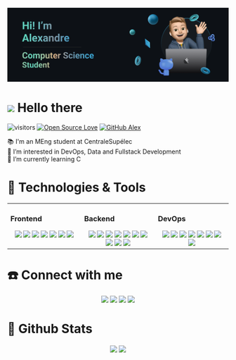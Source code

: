 <p align="center">
  <img src="https://github.com/alexgravx/alexgravx/blob/main/header-alex.png" alt="banner that says Sarah hart Landolt - software developer, artist, designer" width="770">
</p>

# <img src="https://media.giphy.com/media/hvRJCLFzcasrR4ia7z/giphy.gif" width="35px"> Hello there 

![visitors](https://visitor-badge.laobi.icu/badge?page_id=alexgravx.alexgravx)
[![Open Source Love](https://badges.frapsoft.com/os/v1/open-source.svg?v=102)](https://github.com/ellerbrock/open-source-badge/)
[![GitHub Alex](https://img.shields.io/github/followers/alexgravx?label=follow&style=social)](https://github.com/alexgravx)

📚 I'm an MEng student at CentraleSupélec  
👀 I’m interested in DevOps, Data and Fullstack Development  
🌱 I’m currently learning C

# 🔧 Technologies & Tools

<table><tr><td valign="top" width="33%">

### Frontend  
<div align="center">  
<a href="https://developer.mozilla.org/fr/docs/Web/HTML" target="_blank"><img src="https://img.shields.io/badge/HTML-HTML?style=flat&logo=html5&logoColor=white&color=62cfd9"/></a>
<a href="https://developer.mozilla.org/fr/docs/Web/CSS" target="_blank"><img src="https://img.shields.io/badge/CSS-CSS?style=flat&logo=css3&logoColor=white&color=62cfd9"/></a>
<a href="https://fr.react.dev/" target="_blank"><img src="https://img.shields.io/badge/React-React?style=flat&logo=react&logoColor=white&color=62cfd9"/></a>
<a href="https://www.electronjs.org/" target="_blank"><img src="https://img.shields.io/badge/Electron-Electron?style=flat&logo=electron&logoColor=white&color=62cfd9"/></a>  
<a href="https://nextjs.org/" target="_blank"><img src="https://img.shields.io/badge/NextJS-NextJS?style=flat&logo=nextdotjs&logoColor=white&color=62cfd9"/></a>  
<a href="https://vuejs.org/" target="_blank"><img src="https://img.shields.io/badge/VueJS-VueJS?style=flat&logo=vuedotjs&logoColor=white&color=62cfd9"/></a>  
<a href="https://tailwindcss.com/" target="_blank"><img src="https://img.shields.io/badge/TailwindCSS-TailwindCSS?style=flat&logo=tailwindcss&logoColor=white&color=62cfd9"/></a>  
</div>
</td><td valign="top" width="33%">

### Backend  
<div align="center">  
<a href="https://www.python.org/" target="_blank"><img src="https://img.shields.io/badge/Python-Python?style=flat&logo=python&logoColor=white&color=2bbc8a"/></a>
<a href="https://developer.mozilla.org/fr/docs/Web/JavaScript" target="_blank"><img src="https://img.shields.io/badge/Javascript-Javascript?style=flat&logo=javascript&logoColor=white&color=2bbc8a"/></a>  
<a href="https://www.typescriptlang.org/" target="_blank"><img src="https://img.shields.io/badge/Typescript-Typescript?style=flat&logo=typescript&logoColor=white&color=2bbc8a"/></a>
<a href="https://www.swift.org/" target="_blank"><img src="https://img.shields.io/badge/Swift-Swift?style=flat&logo=swift&logoColor=white&color=2bbc8a"/></a>  
<a href="https://go.dev/" target="_blank"><img src="https://img.shields.io/badge/Golang-Golang?style=flat&logo=go&logoColor=white&color=2bbc8a"/></a>  
<a href="https://nodejs.org/en" target="_blank"><img src="https://img.shields.io/badge/Node-Node?style=flat&logo=nodedotjs&logoColor=white&color=2bbc8a"/></a>  
<a href="https://expressjs.com/fr/" target="_blank"><img src="https://img.shields.io/badge/ExpressJS-ExpressJS?style=flat&logo=express&logoColor=white&color=2bbc8a"/></a>  
<a href="https://flask.palletsprojects.com/en/3.0.x/" target="_blank"><img src="https://img.shields.io/badge/Flask-Flask?style=flat&logo=flask&logoColor=white&color=2bbc8a"/></a>  
<a href="https://www.postgresql.org/" target="_blank"><img src="https://img.shields.io/badge/PostgreSQL-PostgreSQL?style=flat&logo=postgresql&logoColor=white&color=2bbc8a"/></a>  
<a href="https://www.rabbitmq.com/" target="_blank"><img src="https://img.shields.io/badge/RabbitMQ-RabbitMQ?style=flat&logo=rabbitmq&logoColor=white&color=2bbc8a"/></a>  

</div>
</td><td valign="top" width="33%">

### DevOps  
<div align="center">
<a href="https://www.docker.com/" target="_blank"><img src="https://img.shields.io/badge/Docker-Docker?style=flat&logo=docker&logoColor=white&color=6aa6f8"/></a>  
<a href="https://kubernetes.io/fr//" target="_blank"><img src="https://img.shields.io/badge/Kubernetes-Kubernetes?style=flat&logo=kubernetes&logoColor=white&color=6aa6f8"/></a>  
<a href="https://helm.sh/" target="_blank"><img src="https://img.shields.io/badge/Helm-Helm?style=flat&logo=helm&logoColor=white&color=6aa6f8"/></a>
<a href="https://nginx.org/en/" target="_blank"><img src="https://img.shields.io/badge/Nginx-Nginx?style=flat&logo=nginx&logoColor=white&color=6aa6f8"/></a>  
<a href="https://www.ansible.com/" target="_blank"><img src="https://img.shields.io/badge/Ansible-Ansible?style=flat&logo=ansible&logoColor=white&color=6aa6f8"/></a>  
<a href="https://www.linux.org/" target="_blank"><img src="https://img.shields.io/badge/Linux-Linux?style=flat&logo=linux&logoColor=white&color=6aa6f8"/></a>  
<a href="https://git-scm.com/" target="_blank"><img src="https://img.shields.io/badge/Git-Git?style=flat&logo=git&logoColor=white&color=6aa6f8"/></a>  
<a href="https://www.linux.org/tags/bash/" target="_blank"><img src="https://img.shields.io/badge/Bash-Bash?style=flat&logo=gnubash&logoColor=white&color=6aa6f8"/></a>  
  
</div>
</td></tr></table>

# ☎️ Connect with me

<div align="center">
<a href="https://github.com/alexgravx" target="_blank"><img src="https://img.shields.io/badge/Github-Github?style=flat&logo=Github&logoColor=white&color=6aa6f8"/></a> 
<a href="https://x.com/alex_gravx" target="_blank"><img src="https://img.shields.io/badge/X-X?style=flat&logo=x&logoColor=white&color=6aa6f8"/></a> 
<a href="https://linkedin.com/in/alexandre-gravereaux" target="_blank"><img src="https://img.shields.io/badge/Linkedin-Linkedin?style=flat&logo=linkedin&logoColor=white&color=6aa6f8"/></a> 
<a href="mailto:alexandre.gravereaux@student-cs.fr" target="_blank"><img src="https://img.shields.io/badge/Outlook-Outlook?style=flat&logo=maildotru&logoColor=white&color=6aa6f8"/></a> 
</div>  

# 🧮 Github Stats

<div align="center">
<img src="https://github-readme-stats.vercel.app/api?username=alexgravx&show_icons=true&count_private=true&theme=tokyonight&hide_border=true" align="center" />
<img src="https://github-readme-stats.vercel.app/api/top-langs/?username=alexgravx&show_icons=true&count_private=true&theme=tokyonight&hide_border=true&layout=compact" align="center"/>
</div>

<!---
alexgravx/alexgravx is a ✨ special ✨ repository because its `README.md` (this file) appears on your GitHub profile.
You can click the Preview link to take a look at your changes.
--->

